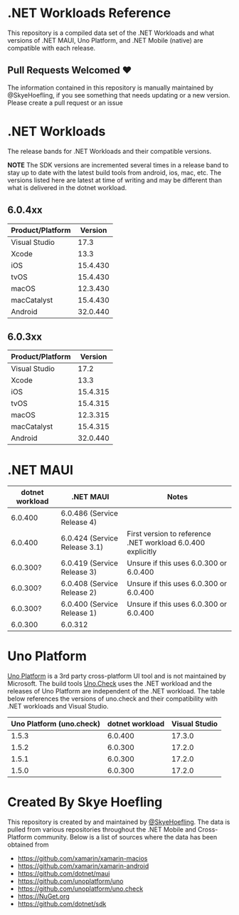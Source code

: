 # .NET Workloads Reference
This repository is a compiled data set of the .NET Workloads and what versions of .NET MAUI, Uno Platform, and .NET Mobile (native) are compatible with each release.

## Pull Requests Welcomed ♥
The information contained in this repository is manually maintained by @SkyeHoefling, if you see something that needs updating or a new version. Please create a pull request or an issue

# .NET Workloads
The release bands for .NET Workloads and their compatible versions.

**NOTE** The SDK versions are incremented several times in a release band to stay up to date with the latest build tools from android, ios, mac, etc. The versions listed here are latest at time of writing and may be different than what is delivered in the dotnet workload.

## 6.0.4xx
| Product/Platform | Version                       |
|------------------|-------------------------------|
| Visual Studio    | 17.3                          |
| Xcode            | 13.3                          |
| iOS              | 15.4.430                      |
| tvOS             | 15.4.430                      |
| macOS            | 12.3.430                      |
| macCatalyst      | 15.4.430                      |
| Android          | 32.0.440                      |


## 6.0.3xx
| Product/Platform | Version                       |
|------------------|-------------------------------|
| Visual Studio    | 17.2                          |
| Xcode            | 13.3                          |
| iOS              | 15.4.315                      |
| tvOS             | 15.4.315                      |
| macOS            | 12.3.315                      |
| macCatalyst      | 15.4.315                      |
| Android          | 32.0.440                      |

# .NET MAUI
| dotnet workload | .NET MAUI                     | Notes |
| ----------------|-------------------------------|-------|
| 6.0.400         | 6.0.486 (Service Release 4)   |       |
| 6.0.400         | 6.0.424 (Service Release 3.1) | First version to reference .NET workload 6.0.400 explicitly |
| 6.0.300?        | 6.0.419 (Service Release 3)   | Unsure if this uses 6.0.300 or 6.0.400      |
| 6.0.300?        | 6.0.408 (Service Release 2)   | Unsure if this uses 6.0.300 or 6.0.400      |
| 6.0.300?        | 6.0.400 (Service Release 1)   | Unsure if this uses 6.0.300 or 6.0.400      |
| 6.0.300         | 6.0.312                       |       |

# Uno Platform
[Uno Platform](https://github.com/unoplatform/uno) is a 3rd party cross-platform UI tool and is not maintained by Microsoft. The build tools [Uno.Check](https://github.com/unoplatform/uno.check) uses the .NET workload and the releases of Uno Platform are independent of the .NET workload. The table below references the versions of uno.check and their compatibility with .NET workloads and Visual Studio.

| Uno Platform (uno.check) | dotnet workload | Visual Studio |
| -------------------------|-----------------|---------------|
| 1.5.3                    | 6.0.400         | 17.3.0        |
| 1.5.2                    | 6.0.300         | 17.2.0        |
| 1.5.1                    | 6.0.300         | 17.2.0        |
| 1.5.0                    | 6.0.300         | 17.2.0        |

# Created By Skye Hoefling
This repository is created by and maintained by [@SkyeHoefling](https://github.com/SkyeHoefling). The data is pulled from various repositories throughout the .NET Mobile and Cross-Platform community. Below is a list of sources where the data has been obtained from

* https://github.com/xamarin/xamarin-macios
* https://github.com/xamarin/xamarin-android
* https://github.com/dotnet/maui
* https://github.com/unoplatform/uno
* https://github.com/unoplatform/uno.check
* https://NuGet.org
* https://github.com/dotnet/sdk